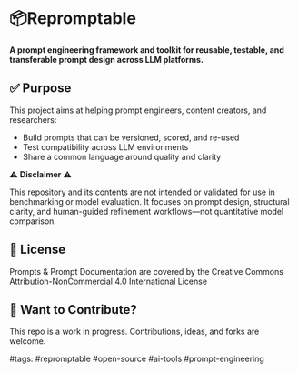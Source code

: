 ﻿# 📦Repromptable

**A prompt engineering framework and toolkit for reusable, testable, and transferable prompt design across LLM platforms.**

## ✅ Purpose

This project aims at helping prompt engineers, content creators, and researchers:

* Build prompts that can be versioned, scored, and re-used
* Test compatibility across LLM environments
* Share a common language around quality and clarity

⚠️ **Disclaimer** ⚠️

This repository and its contents are not intended or validated for use in benchmarking or model evaluation. It focuses on prompt design, structural clarity, and human-guided refinement workflows—not quantitative model comparison.

## 📜 License

Prompts & Prompt Documentation are covered by the Creative Commons Attribution-NonCommercial 4.0 International License

## 🔧 Want to Contribute?

This repo is a work in progress. Contributions, ideas, and forks are welcome.

\#tags: #repromptable #open-source #ai-tools #prompt-engineering

